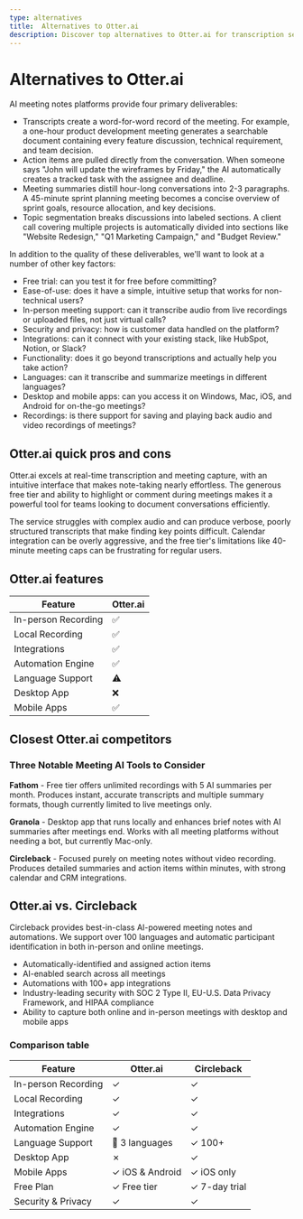 ```yaml
---
type: alternatives
title:  Alternatives to Otter.ai  
description: Discover top alternatives to Otter.ai for transcription services. Compare features, pricing, and benefits with Circleback to find the best solution for your needs.
---
```


# Alternatives to Otter.ai    
AI meeting notes platforms provide four primary deliverables:  
  
* Transcripts create a word-for-word record of the meeting. For example, a one-hour product development meeting generates a searchable document containing every feature discussion, technical requirement, and team decision.  
* Action items are pulled directly from the conversation. When someone says "John will update the wireframes by Friday," the AI automatically creates a tracked task with the assignee and deadline.  
* Meeting summaries distill hour-long conversations into 2-3 paragraphs. A 45-minute sprint planning meeting becomes a concise overview of sprint goals, resource allocation, and key decisions.  
* Topic segmentation breaks discussions into labeled sections. A client call covering multiple projects is automatically divided into sections like "Website Redesign," "Q1 Marketing Campaign," and "Budget Review."  
  
In addition to the quality of these deliverables, we'll want to look at a number of other key factors:  
  
* Free trial: can you test it for free before committing?  
* Ease-of-use: does it have a simple, intuitive setup that works for non-technical users?  
* In-person meeting support: can it transcribe audio from live recordings or uploaded files, not just virtual calls?  
* Security and privacy: how is customer data handled on the platform?  
* Integrations: can it connect with your existing stack, like HubSpot, Notion, or Slack?  
* Functionality: does it go beyond transcriptions and actually help you take action?  
* Languages: can it transcribe and summarize meetings in different languages?  
* Desktop and mobile apps: can you access it on Windows, Mac, iOS, and Android for on-the-go meetings?  
* Recordings: is there support for saving and playing back audio and video recordings of meetings?    
## Otter.ai quick pros and cons    
Otter.ai excels at real-time transcription and meeting capture, with an intuitive interface that makes note-taking nearly effortless. The generous free tier and ability to highlight or comment during meetings makes it a powerful tool for teams looking to document conversations efficiently.

The service struggles with complex audio and can produce verbose, poorly structured transcripts that make finding key points difficult. Calendar integration can be overly aggressive, and the free tier's limitations like 40-minute meeting caps can be frustrating for regular users.  
## Otter.ai features    
| Feature | Otter.ai |
|----------|-----------|
| In-person Recording | ✅ |
| Local Recording | ✅ |
| Integrations | ✅ |
| Automation Engine | ✅ |
| Language Support | ⚠️ |
| Desktop App | ❌ |
| Mobile Apps | ✅ |  
## Closest Otter.ai competitors    
### Three Notable Meeting AI Tools to Consider

**Fathom** - Free tier offers unlimited recordings with 5 AI summaries per month. Produces instant, accurate transcripts and multiple summary formats, though currently limited to live meetings only.

**Granola** - Desktop app that runs locally and enhances brief notes with AI summaries after meetings end. Works with all meeting platforms without needing a bot, but currently Mac-only.

**Circleback** - Focused purely on meeting notes without video recording. Produces detailed summaries and action items within minutes, with strong calendar and CRM integrations.  
## Otter.ai vs. Circleback  
Circleback provides best-in-class AI-powered meeting notes and automations. We support over 100 languages and automatic participant identification in both in-person and online meetings.  
  
* Automatically-identified and assigned action items  
* AI-enabled search across all meetings  
* Automations with 100+ app integrations  
* Industry-leading security with SOC 2 Type II, EU-U.S. Data Privacy Framework, and HIPAA compliance  
* Ability to capture both online and in-person meetings with desktop and mobile apps    
### Comparison table  
| Feature | Otter.ai | Circleback |
|----------|-----------|------------|
| In-person Recording | ✓ | ✓ |
| Local Recording | ✓ | ✓ |
| Integrations | ✓ | ✓ |
| Automation Engine | ✓ | ✓ |
| Language Support | 🔸 3 languages | ✓ 100+ |
| Desktop App | ✗ | ✓ |
| Mobile Apps | ✓ iOS & Android | ✓ iOS only |
| Free Plan | ✓ Free tier | ✓ 7-day trial |
| Security & Privacy | ✓ | ✓ |